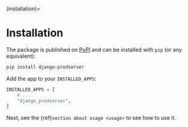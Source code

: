 (installation)=

# Installation

The package is published on [PyPI](https://pypi.org/project/django-prodserver/) and can be installed with `pip` (or any equivalent):

```bash
pip install django-prodserver
```

Add the app to your `INSTALLED_APPS`:

```python
INSTALLED_APPS = [
    # ...
    "django_prodserver",
]
```

Next, see the {ref}`section about usage <usage>` to see how to use it.
